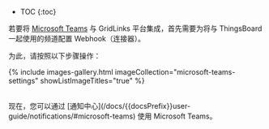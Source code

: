 * TOC
{:toc}

若要将 [Microsoft Teams](https://www.microsoft.com/en-us/microsoft-teams/group-chat-software/) 与 GridLinks 平台集成，首先需要为将与 ThingsBoard 一起使用的频道配置 Webhook（连接器）。

为此，请按照以下步骤操作：

{% include images-gallery.html imageCollection="microsoft-teams-settings" showListImageTitles="true" %}

<br>
现在，您可以通过 [通知中心](/docs/{{docsPrefix}}user-guide/notifications/#microsoft-teams) 使用 Microsoft Teams。